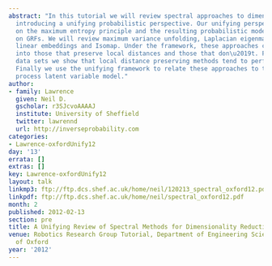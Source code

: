 ```yaml
---
abstract: "In this tutorial we will review spectral approaches to dimensionality reduction,
  introducing a unifying probabilistic perspective. Our unifying perspective is based
  on the maximum entropy principle and the resulting probabilistic models are based
  on GRFs. We will review maximum variance unfolding, Laplacian eigenmaps, locally
  linear embeddings and Isomap. Under the framework, these approaches can be divided
  into those that preserve local distances and those that don\u2019t. For two small
  data sets we show that local distance preserving methods tend to perform better.
  Finally we use the unifying framework to relate these approaches to the Gaussian
  process latent variable model."
author:
- family: Lawrence
  given: Neil D.
  gscholar: r3SJcvoAAAAJ
  institute: University of Sheffield
  twitter: lawrennd
  url: http://inverseprobability.com
categories:
- Lawrence-oxfordUnify12
day: '13'
errata: []
extras: []
key: Lawrence-oxfordUnify12
layout: talk
linkmp3: ftp://ftp.dcs.shef.ac.uk/home/neil/120213_spectral_oxford12.pdf
linkpdf: ftp://ftp.dcs.shef.ac.uk/home/neil/spectral_oxford12.pdf
month: 2
published: 2012-02-13
section: pre
title: A Unifying Review of Spectral Methods for Dimensionality Reduction
venue: Robotics Research Group Tutorial, Department of Engineering Science, University
  of Oxford
year: '2012'
---
```

